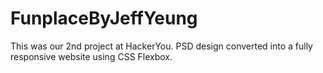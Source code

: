 # FunplaceByJeffYeung
This was our 2nd project at HackerYou. PSD design converted into a fully responsive website using CSS Flexbox.

